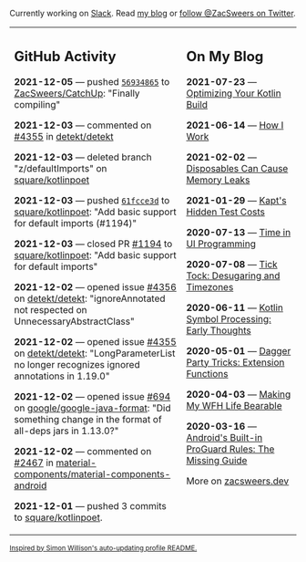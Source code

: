 Currently working on [Slack](https://slack.com/). Read [my blog](https://zacsweers.dev/) or [follow @ZacSweers on Twitter](https://twitter.com/ZacSweers).

<table><tr><td valign="top" width="60%">

## GitHub Activity
<!-- githubActivity starts -->
**2021-12-05** — pushed [`56934865`](https://github.com/ZacSweers/CatchUp/commit/569348659f12e9c2de319311b90be33c9845aaa9) to [ZacSweers/CatchUp](https://api.github.com/repos/ZacSweers/CatchUp): "Finally compiling"

**2021-12-03** — commented on [#4355](https://github.com/detekt/detekt/issues/4355#issuecomment-985756658) in [detekt/detekt](https://api.github.com/repos/detekt/detekt)

**2021-12-03** — deleted branch "z/defaultImports" on [square/kotlinpoet](https://api.github.com/repos/square/kotlinpoet)

**2021-12-03** — pushed [`61fcce3d`](https://github.com/square/kotlinpoet/commit/61fcce3d73c555dda42defc17a3281f7fb60037d) to [square/kotlinpoet](https://api.github.com/repos/square/kotlinpoet): "Add basic support for default imports (#1194)"

**2021-12-03** — closed PR [#1194](https://api.github.com/repos/square/kotlinpoet/pulls/1194) to [square/kotlinpoet](https://api.github.com/repos/square/kotlinpoet): "Add basic support for default imports"

**2021-12-02** — opened issue [#4356](https://api.github.com/repos/detekt/detekt/issues/4356) on [detekt/detekt](https://api.github.com/repos/detekt/detekt): "ignoreAnnotated not respected on UnnecessaryAbstractClass"

**2021-12-02** — opened issue [#4355](https://api.github.com/repos/detekt/detekt/issues/4355) on [detekt/detekt](https://api.github.com/repos/detekt/detekt): "LongParameterList no longer recognizes ignored annotations in 1.19.0"

**2021-12-02** — opened issue [#694](https://api.github.com/repos/google/google-java-format/issues/694) on [google/google-java-format](https://api.github.com/repos/google/google-java-format): "Did something change in the format of all-deps jars in 1.13.0?"

**2021-12-02** — commented on [#2467](https://github.com/material-components/material-components-android/pull/2467#issuecomment-984978238) in [material-components/material-components-android](https://api.github.com/repos/material-components/material-components-android)

**2021-12-01** — pushed 3 commits to [square/kotlinpoet](https://api.github.com/repos/square/kotlinpoet).
<!-- githubActivity ends -->
</td><td valign="top" width="40%">

## On My Blog
<!-- blog starts -->
**2021-07-23** — [Optimizing Your Kotlin Build](https://www.zacsweers.dev/optimizing-your-kotlin-build/)

**2021-06-14** — [How I Work](https://www.zacsweers.dev/how-i-work/)

**2021-02-02** — [Disposables Can Cause Memory Leaks](https://www.zacsweers.dev/disposables-can-cause-memory-leaks/)

**2021-01-29** — [Kapt's Hidden Test Costs](https://www.zacsweers.dev/kapts-hidden-test-costs/)

**2020-07-13** — [Time in UI Programming](https://www.zacsweers.dev/time-in-ui/)

**2020-07-08** — [Tick Tock: Desugaring and Timezones](https://www.zacsweers.dev/ticktock-desugaring-timezones/)

**2020-06-11** — [Kotlin Symbol Processing: Early Thoughts](https://www.zacsweers.dev/kotlin-symbol-processor-early-thoughts/)

**2020-05-01** — [Dagger Party Tricks: Extension Functions](https://www.zacsweers.dev/dagger-party-tricks-extension-functions/)

**2020-04-03** — [Making My WFH Life Bearable](https://www.zacsweers.dev/making-wfh-life-bearable/)

**2020-03-16** — [Android's Built-in ProGuard Rules: The Missing Guide](https://www.zacsweers.dev/android-proguard-rules/)
<!-- blog ends -->
More on [zacsweers.dev](https://zacsweers.dev/)
</td></tr></table>

<sub><a href="https://simonwillison.net/2020/Jul/10/self-updating-profile-readme/">Inspired by Simon Willison's auto-updating profile README.</a></sub>